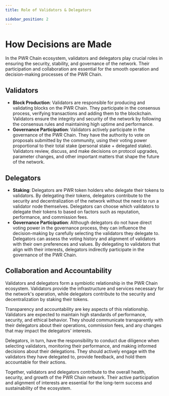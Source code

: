 ```yaml
---
title: Role of Validators & Delegators

sidebar_position: 2
---
```


# How Decisions are Made

In the PWR Chain ecosystem, validators and delegators play crucial roles in ensuring the security, stability, and governance of the network. Their participation and collaboration are essential for the smooth operation and decision-making processes of the PWR Chain.

## Validators

- **Block Production**: Validators are responsible for producing and validating blocks on the PWR Chain. They participate in the consensus process, verifying transactions and adding them to the blockchain. Validators ensure the integrity and security of the network by following the consensus rules and maintaining high uptime and performance.
- **Governance Participation**: Validators actively participate in the governance of the PWR Chain. They have the authority to vote on proposals submitted by the community, using their voting power proportional to their total stake (personal stake + delegated stake). Validators review, discuss, and make decisions on protocol upgrades, parameter changes, and other important matters that shape the future of the network.

## Delegators

- **Staking**: Delegators are PWR token holders who delegate their tokens to validators. By delegating their tokens, delegators contribute to the security and decentralization of the network without the need to run a validator node themselves. Delegators can choose which validators to delegate their tokens to based on factors such as reputation, performance, and commission fees.
- **Governance Participation**: Although delegators do not have direct voting power in the governance process, they can influence the decision-making by carefully selecting the validators they delegate to. Delegators can assess the voting history and alignment of validators with their own preferences and values. By delegating to validators that align with their interests, delegators indirectly participate in the governance of the PWR Chain.

## Collaboration and Accountability

Validators and delegators form a symbiotic relationship in the PWR Chain ecosystem. Validators provide the infrastructure and services necessary for the network's operation, while delegators contribute to the security and decentralization by staking their tokens.

Transparency and accountability are key aspects of this relationship. Validators are expected to maintain high standards of performance, security, and ethical behavior. They should communicate transparently with their delegators about their operations, commission fees, and any changes that may impact the delegators' interests.

Delegators, in turn, have the responsibility to conduct due diligence when selecting validators, monitoring their performance, and making informed decisions about their delegations. They should actively engage with the validators they have delegated to, provide feedback, and hold them accountable for their actions.

Together, validators and delegators contribute to the overall health, security, and growth of the PWR Chain network. Their active participation and alignment of interests are essential for the long-term success and sustainability of the ecosystem.
